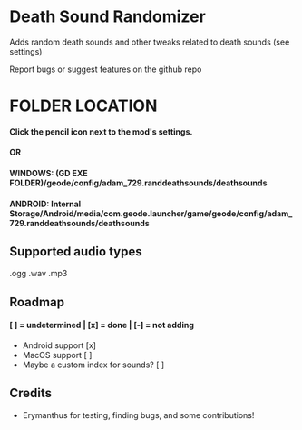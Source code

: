 # Death Sound Randomizer

Adds random death sounds and other tweaks related to death sounds (see settings)

Report bugs or suggest features on the github repo

# FOLDER LOCATION
#### Click the pencil icon next to the mod's settings.
#### OR
#### WINDOWS: (GD EXE FOLDER)/geode/config/adam_729.randdeathsounds/deathsounds
#### ANDROID: Internal Storage/Android/media/com.geode.launcher/game/geode/config/adam_729.randdeathsounds/deathsounds

## Supported audio types
.ogg
.wav
.mp3

## Roadmap
#### [ ] = undetermined | [x] = done | [-] = not adding
- Android support [x]
- MacOS support [ ]
- Maybe a custom index for sounds? [ ]

## Credits
- Erymanthus for testing, finding bugs, and some contributions!
